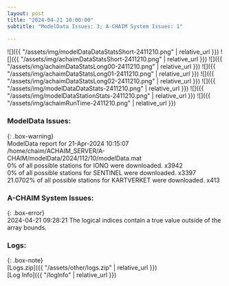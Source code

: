 ```yaml
---
layout: post
title: "2024-04-21 10:00:00"
subtitle: "ModelData Issues: 3; A-CHAIM System Issues: 1"

---
```


![]({{ "/assets/img/modelDataDataStatsShort-2411210.png" | relative_url }})
![]({{ "/assets/img/achaimDataStatsShort-2411210.png" | relative_url }})
![]({{ "/assets/img/achaimDataStatsLong00-2411210.png" | relative_url }})
![]({{ "/assets/img/achaimDataStatsLong01-2411210.png" | relative_url }})
![]({{ "/assets/img/achaimDataStatsLong02-2411210.png" | relative_url }})
![]({{ "/assets/img/modelDataDataStats-2411210.png" | relative_url }})
![]({{ "/assets/img/modelDataStationStats-2411210.png" | relative_url }})
![]({{ "/assets/img/achaimRunTime-2411210.png" | relative_url }})


### ModelData Issues:  
  
{: .box-warning}  
 ModelData report for 21-Apr-2024 10:15:07   
 /home/chaim/ACHAIM_SERVER/A-CHAIM/modelData/2024/112/10/modelData.mat   
 0% of all possible stations for IONO were downloaded. x3942   
 0% of all possible stations for SENTINEL were downloaded. x3397   
 21.0702% of all possible stations for KARTVERKET were downloaded. x413   
  
### A-CHAIM System Issues:  
  
{: .box-error}  
2024-04-21 09:28:21 The logical indices contain a true value outside of the array bounds.  

### Logs:  
  
{: .box-note}  
[Logs.zip]({{ "/assets/other/logs.zip" | relative_url }})  
[Log Info]({{ "/logInfo" | relative_url }})  
